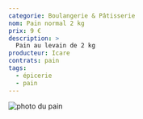 ```yaml
---
categorie: Boulangerie & Pâtisserie
nom: Pain normal 2 kg
prix: 9 €
description: >
  Pain au levain de 2 kg
producteur: Icare
contrats: pain
tags: 
  - épicerie
  - pain
---
```


![photo du pain](pain-normal.jpg)

